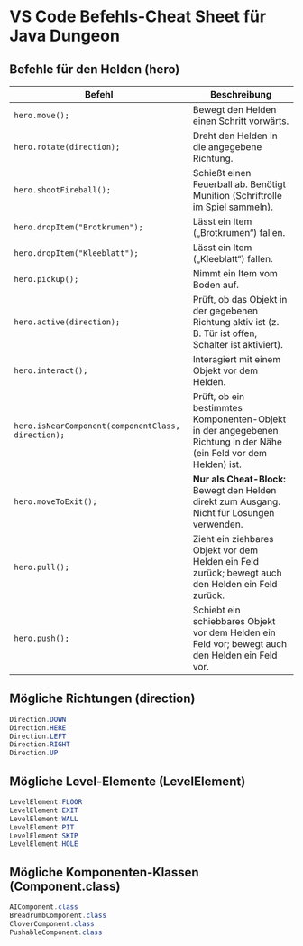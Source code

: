 # VS Code Befehls-Cheat Sheet für Java Dungeon

## Befehle für den Helden (hero)

| Befehl                                             | Beschreibung                                                                                                       |
| -------------------------------------------------- | ------------------------------------------------------------------------------------------------------------------ |
| `hero.move();`                                     | Bewegt den Helden einen Schritt vorwärts.                                                                          |
| `hero.rotate(direction);`                          | Dreht den Helden in die angegebene Richtung.                                                                       |
| `hero.shootFireball();`                            | Schießt einen Feuerball ab. Benötigt Munition (Schriftrolle im Spiel sammeln).                                     |
| `hero.dropItem("Brotkrumen");`                     | Lässt ein Item („Brotkrumen“) fallen.                                                                              |
| `hero.dropItem("Kleeblatt");`                      | Lässt ein Item („Kleeblatt“) fallen.                                                                               |
| `hero.pickup();`                                   | Nimmt ein Item vom Boden auf.                                                                                      |
| `hero.active(direction);`                          | Prüft, ob das Objekt in der gegebenen Richtung aktiv ist (z. B. Tür ist offen, Schalter ist aktiviert).            |
| `hero.interact();`                                 | Interagiert mit einem Objekt vor dem Helden.                                                                       |
| `hero.isNearComponent(componentClass, direction);` | Prüft, ob ein bestimmtes Komponenten-Objekt in der angegebenen Richtung in der Nähe (ein Feld vor dem Helden) ist. |
| `hero.moveToExit();`                               | **Nur als Cheat-Block:** Bewegt den Helden direkt zum Ausgang. Nicht für Lösungen verwenden.                       |
| `hero.pull();`                                     | Zieht ein ziehbares Objekt vor dem Helden ein Feld zurück; bewegt auch den Helden ein Feld zurück.                 |
| `hero.push();`                                     | Schiebt ein schiebbares Objekt vor dem Helden ein Feld vor; bewegt auch den Helden ein Feld vor.                   |

## Mögliche Richtungen (direction)

```java
Direction.DOWN
Direction.HERE
Direction.LEFT
Direction.RIGHT
Direction.UP
```

## Mögliche Level-Elemente (LevelElement)

```java
LevelElement.FLOOR
LevelElement.EXIT
LevelElement.WALL
LevelElement.PIT
LevelElement.SKIP
LevelElement.HOLE
```

## Mögliche Komponenten-Klassen (Component.class)

```java
AIComponent.class
BreadrumbComponent.class
CloverComponent.class
PushableComponent.class
```
